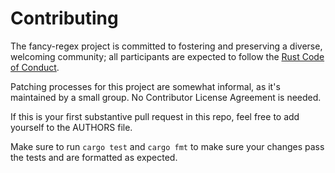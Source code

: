 # Contributing

The fancy-regex project is committed to fostering and preserving a
diverse, welcoming community; all participants are expected to
follow the [Rust Code of Conduct](https://www.rust-lang.org/en-US/conduct.html).

Patching processes for this project are somewhat informal, as it's
maintained by a small group. No Contributor License Agreement is needed.

If this is your first substantive pull request in this repo, feel free
to add yourself to the AUTHORS file.

Make sure to run `cargo test` and `cargo fmt` to make sure your changes
pass the tests and are formatted as expected.
